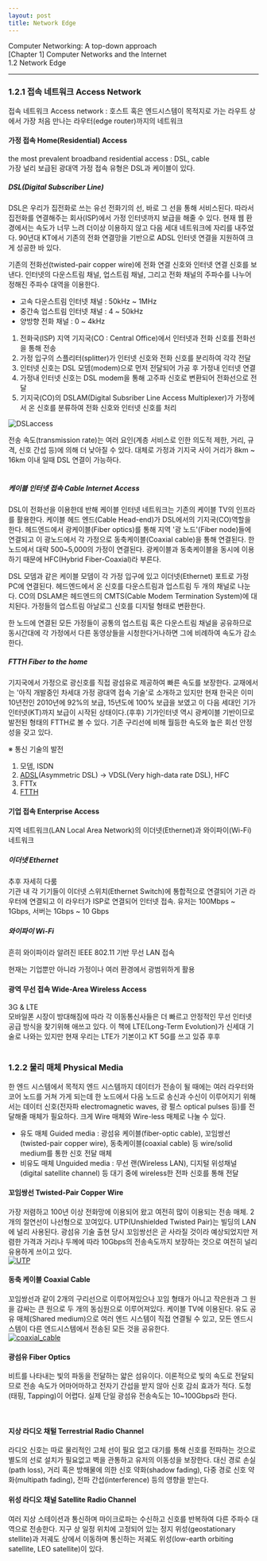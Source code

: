 ```yaml
---
layout: post
title: Network Edge
---
```


Computer Networking: A top-down approach  
[Chapter 1] Computer Networks and the Internet  
1.2 Network Edge  

----  

### 1.2.1 접속 네트워크 Access Network  
접속 네트워크 Access network : 호스트 혹은 엔드시스템이 목적지로 가는 라우트 상에서 가장 처음 만나는 라우터(edge router)까지의 네트워크  

#### 가정 접속 Home(Residential) Access   
the most prevalent broadband residential access : DSL, cable  
가장 널리 보급된 광대역 가정 접속 유형은 DSL과 케이블이 있다.

##### DSL(Digital Subscriber Line)  
DSL은 우리가 집전화로 쓰는 유선 전화기의 선, 바로 그 선을 통해 서비스된다. 따라서 집전화를 연결해주는 회사(ISP)에서 가정 인터넷까지 보급을 해줄 수 있다. 현재 웹 환경에서는 속도가 너무 느려 더이상 이용하지 않고 다음 세대 네트워크에 자리를 내주었다. 90년대 KT에서 기존의 전화 연결망을 기반으로 ADSL 인터넷 연결을 지원하여 크게 성공한 바 있다.   

기존의 전화선(twisted-pair copper wire)에 전화 연결 신호와 인터넷 연결 신호를 보낸다. 인터넷의 다운스트림 채널, 업스트림 채널, 그리고 전화 채널의 주파수를 나누어 정해진 주파수 대역을 이용한다. 

- 고속 다운스트림 인터넷 채널 : 50kHz ~ 1MHz
- 중간속 업스트림 인터넷 채널 : 4 ~ 50kHz
- 양방향 전화 채널 : 0 ~ 4kHz  

1. 전화국(ISP) 지역 기지국(CO : Central Office)에서 인터넷과 전화 신호를 전화선을 통해 전송
2. 가정 입구의 스플리터(splitter)가 인터넷 신호와 전화 신호를 분리하여 각각 전달
3. 인터넷 신호는 DSL 모뎀(modem)으로 먼저 전달되어 가공 후 가정내 인터넷 연결
4. 가정내 인터넷 신호는 DSL modem을 통해 고주파 신호로 변환되어 전화선으로 전달
5. 기지국(CO)의 DSLAM(Digital Subsriber Line Access Multiplexer)가 가정에서 온 신호를 분류하여 전화 신호와 인터넷 신호를 처리

![DSLaccess](../images/DSL.jpg)  

전송 속도(transmission rate)는 여러 요인(계층 서비스로 인한 의도적 제한, 거리, 규격, 신호 간섭 등)에 의해 더 낮아질 수 있다. 대체로 가정과 기지국 사이 거리가 8km ~ 16km 이내 일때 DSL 연결이 가능하다.  
<br>

##### 케이블 인터넷 접속 Cable Internet Access  
DSL이 전화선을 이용한데 반해 케이블 인터넷 네트워크는 기존의 케이블 TV의 인프라를 활용한다. 케이블 헤드 엔드(Cable Head-end)가 DSL에서의 기지국(CO)역할을 한다. 헤드엔드에서 광케이블(Fiber optics)를 통해 지역 '광 노드'(Fiber node)들에 연결되고 이 광노드에서 각 가정으로 동축케이블(Coaxial cable)을 통해 연결된다. 한 노드에서 대략 500~5,000의 가정이 연결된다. 광케이블과 동축케이블을 동시에 이용하기 때문에 HFC(Hybrid Fiber-Coaxial)라 부른다.  

DSL 모뎀과 같은 케이블 모뎀이 각 가정 입구에 있고 이더넷(Ethernet) 포트로 가정 PC에 연결된다. 헤드엔드에서 온 신호를 다운스트림과 업스트림 두 개의 채널로 나눈다. CO의 DSLAM은 헤드엔드의 CMTS(Cable Modem Termination System)에 대치된다. 가정들의 업스트림 아날로그 신호를 디지털 형태로 변환한다.  

한 노드에 연결된 모든 가정들이 공통의 업스트림 혹은 다운스트림 채널을 공유하므로 동시간대에 각 가정에서 다른 동영상들을 시청한다거나하면 그에 비례하여 속도가 감소한다.  

##### FTTH Fiber to the home  
기지국에서 가정으로 광신호를 직접 광섬유로 제공하여 빠른 속도를 보장한다. 교재에서는 '아직 개발중인 차세대 가정 광대역 접속 기술'로 소개하고 있지만 현재 한국은 이미 10년전인 2010년에 92%의 보급, 15년도에 100% 보급을 보였고 이 다음 세대인 기가인터넷(KT)까지 보급이 시작된 상태이다.(후후) 기가인터넷 역시 광케이블 기반이므로 발전된 형태의 FTTH로 볼 수 있다. 기존 구리선에 비해 월등한 속도와 높은 회선 안정성을 갖고 있다.  

※ 통신 기술의 발전  
1. 모뎀, ISDN
2. [ADSL](https://namu.wiki/w/ADSL)(Asymmetric DSL) → VDSL(Very high-data rate DSL), HFC
3. FTTx
4. [FTTH](https://namu.wiki/w/FTTH)  

#### 기업 접속 Enterprise Access  
지역 네트워크(LAN Local Area Network)의 이더넷(Ethernet)과 와이파이(Wi-Fi) 네트워크  

##### 이더넷 Ethernet  
추후 자세히 다룸  
기관 내 각 기기들이 이더넷 스위치(Ethernet Switch)에 통합적으로 연결되어 기관 라우터에 연결되고 이 라우터가 ISP로 연결되어 인터넷 접속. 유저는 100Mbps ~ 1Gbps, 서버는 1Gbps ~ 10 Gbps  

##### 와이파이 Wi-Fi  
흔히 와이파이라 알려진 IEEE 802.11 기반 무선 LAN 접속  

현재는 기업뿐만 아니라 가정이나 여러 환경에서 광범위하게 활용  

#### 광역 무선 접속 Wide-Area Wireless Access  
3G & LTE  
모바일폰 시장이 방대해짐에 따라 각 이동통신사들은 더 빠르고 안정적인 무선 인터넷 공급 방식을 찾기위해 애쓰고 있다. 이 책에 LTE(Long-Term Evolution)가 신세대 기술로 나와는 있지만 현재 우리는 LTE가 기본이고 KT 5G를 쓰고 있쥬 후후  
<br>

### 1.2.2 물리 매체 Physical Media  
한 엔드 시스템에서 목적지 엔드 시스템까지 데이터가 전송이 될 때에는 여러 라우터와 코어 노드를 거쳐 가게 되는데 한 노드에서 다음 노드로 송신과 수신이 이루어지기 위해서는 데이터 신호(전자파 electromagnetic waves, 광 펄스 optical pulses 등)를 전달해줄 매체가 필요하다. 크게 Wire 매체와 Wire-less 매체로 나눌 수 있다.  

- 유도 매체 Guided media : 광섬유 케이블(fiber-optic cable), 꼬임쌍선(twisted-pair copper wire), 동축케이블(coaxial cable) 등 wire/solid medium를 통한 신호 전달 매체  
- 비유도 매체 Unguided media : 무선 랜(Wireless LAN), 디지털 위성채널(digital satellite channel) 등 대기 중에 wireless한 전파 신호를 통해 전달  

#### 꼬임쌍선 Twisted-Pair Copper Wire  
가장 저렴하고 100년 이상 전화망에 이용되어 왔고 여전히 많이 이용되는 전송 매체. 2개의 절연선이 나선형으로 꼬여있다. UTP(Unshielded Twisted Pair)는 빌딩의 LAN에 널리 사용된다. 광섬유 기술 출현 당시 꼬임쌍선은 곧 사라질 것이라 예상되었지만 저렴한 가격과 거리나 두께에 따라 10Gbps의 전송속도까지 보장하는 것으로 여전히 널리 유용하게 쓰이고 있다.  
[![UTP](../images/UTP_cable.jpg)](https://en.wikipedia.org/wiki/Twisted_pair)  


#### 동축 케이블 Coaxial Cable  
꼬임쌍선과 같이 2개의 구리선으로 이루어져있으나 꼬임 형태가 아니고 작은원과 그 원을 감싸는 큰 원으로 두 개의 동심원으로 이루어져있다. 케이블 TV에 이용된다. 유도 공유 매체(Shared medium)으로 여러 엔드 시스템이 직접 연결될 수 있고, 모든 엔드시스템이 다른 엔드시스템에서 전송된 모든 것을 공유한다.  
[![coaxial_cable](../images/coaxial.jpg)](https://en.wikipedia.org/wiki/Coaxial_cable)  


#### 광섬유 Fiber Optics
비트를 나타내는 빛의 파동을 전달하는 얇은 섬유이다. 이론적으로 빛의 속도로 전달되므로 전송 속도가 어마어마하고 전자기 간섭을 받지 않아 신호 감쇠 효과가 적다. 도청(태핑, Tapping)이 어렵다. 실제 단일 광섬유 전송속도는 10~100Gbps라 한다.  

<br>

#### 지상 라디오 채털 Terrestrial Radio Channel  
라디오 신호는 따로 물리적인 고체 선이 필요 없고 대기를 통해 신호를 전파하는 것으로 별도의 선로 설치가 필요없고 벽을 관통하고 유저의 이동성을 보장한다. 대신 경로 손실(path loss), 거리 혹은 방해물에 의한 신호 약화(shadow fading), 다중 경로 신호 약화(multipath fading), 전파 간섭(interference) 등의 영향을 받는다.  

#### 위성 라디오 채널 Satellite Radio Channel  
여러 지상 스테이션과 통신하며 마이크로파는 수신하고 신호를 반복하여 다른 주파수 대역으로 전송한다. 지구 상 일정 위치에 고정되어 있는 정지 위성(geostationary stellite)과 저궤도 상에서 이동하며 통신하는 저궤도 위성(low-earth orbiting satellite, LEO satellite)이 있다.  

<br>
<br>